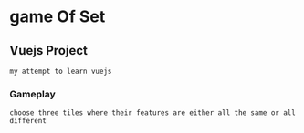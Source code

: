 # game Of Set

## Vuejs Project

```
my attempt to learn vuejs
```

### Gameplay

```
choose three tiles where their features are either all the same or all different
```
